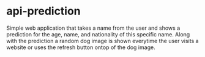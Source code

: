 # api-prediction

Simple web application that takes a name from the user and shows a prediction for the age, name, and nationality of this specific name.
Along with the prediction a random dog image is shown everytime the user visits a website or uses the refresh button ontop of the dog image.